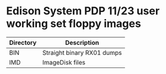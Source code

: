 # Edison System PDP 11/23 user working set floppy images

|Directory| Description              |
|---------|--------------------------|
|BIN      |Straight binary RX01 dumps|
|IMD      |ImageDisk files           |